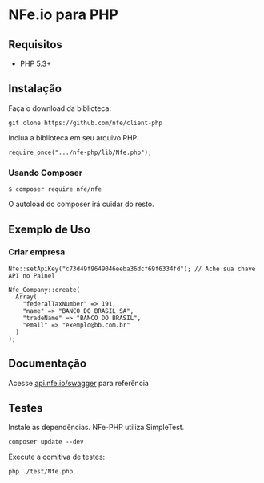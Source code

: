 # NFe.io para PHP

## Requisitos

* PHP 5.3+

## Instalação

Faça o download da biblioteca:

~~~
git clone https://github.com/nfe/client-php
~~~

Inclua a biblioteca em seu arquivo PHP:

~~~
require_once(".../nfe-php/lib/Nfe.php");
~~~

### Usando Composer

~~~
$ composer require nfe/nfe
~~~

O autoload do composer irá cuidar do resto.

## Exemplo de Uso

### Criar empresa
~~~
Nfe::setApiKey("c73d49f9649046eeba36dcf69f6334fd"); // Ache sua chave API no Painel

Nfe_Company::create(
  Array(
    "federalTaxNumber" => 191,
    "name" => "BANCO DO BRASIL SA",
    "tradeName" => "BANCO DO BRASIL",
    "email" => "exemplo@bb.com.br"
  )
);
~~~

## Documentação

Acesse [api.nfe.io/swagger](http://api.nfe.io/swagger) para referência

## Testes

Instale as dependências. NFe-PHP utiliza SimpleTest.

~~~
composer update --dev
~~~

Execute a comitiva de testes:
~~~
php ./test/Nfe.php
~~~
